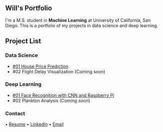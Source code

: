 ## Will's Portfolio

I'm a M.S. student in **Machine Learning** at University of California, San Diego. This is a portfolio of my projects in data science and deep learning.

## Project List

### Data Science
- [#01 House Price Prediction](house_price_prediction.md)
- #02 Flight Delay Visualization (Coming soon)

### Deep Learning
- [#01 Face Recognition with CNN and Raspberry Pi](face_recognition.md)
- #02 Plankton Analysis (Coming soon)

### Contact
• [Resume](Will_Chen_Resume_Portfolio) • [LinkedIn](https://www.linkedin.com/in/willchenyh/) • [Email](mailto:yuc143@eng.ucsd.edu)
